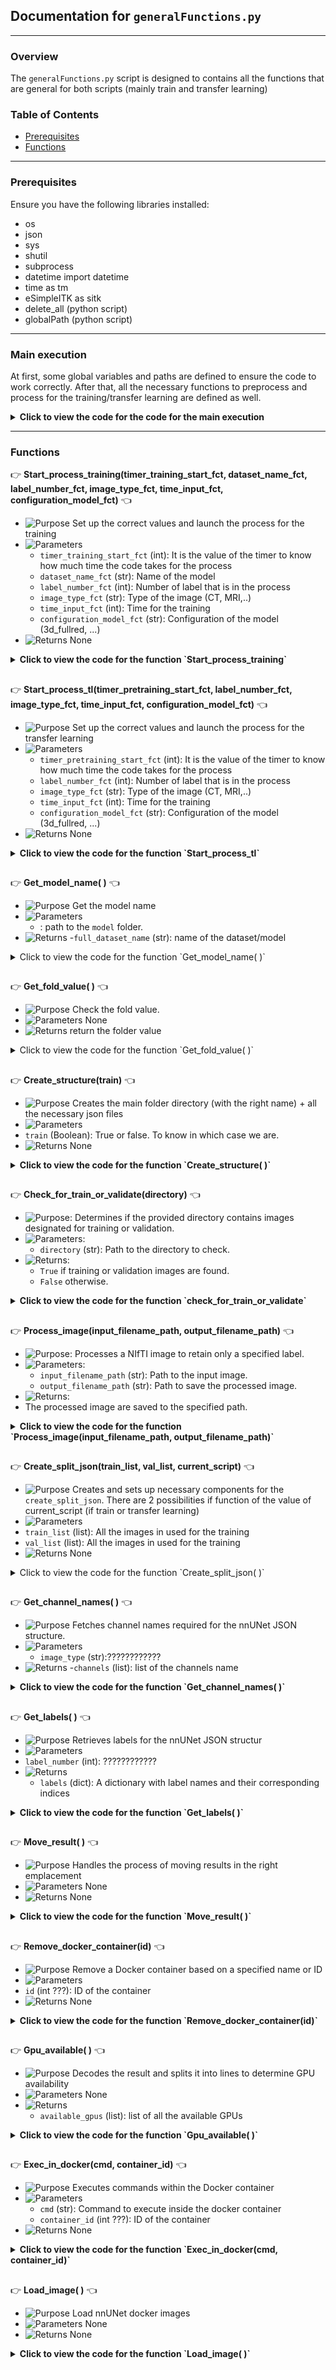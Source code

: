 ## Documentation for `generalFunctions.py`

---

### Overview

The `generalFunctions.py` script is designed to contains all the functions that are general for both scripts (mainly train and transfer learning)

### Table of Contents

- [Prerequisites](#prerequisites)
- [Functions](#functions)


---

### Prerequisites

Ensure you have the following libraries installed:

- os
- json
- sys
- shutil
- subprocess
- datetime import datetime
- time as tm
- eSimpleITK as sitk
- delete_all (python script)
- globalPath (python script)


---

### Main execution

At first, some global variables and paths are defined to ensure the code to work correctly. After that, all the necessary functions to preprocess and process for the training/transfer learning are defined as well.

<details>
  <summary><strong>Click to view the code for the code for the main execution</strong></summary>

```python
"""-----------------------------GLOBAL VARIABLES------------------------------"""
#GLOBAL VARIABLES
full_dataset_name = ""
container_id = ""
fold_all_value = False
file_ending = ".nii.gz"
image_docker = "nnunet_timev22"
current_script = None
image_type = None
time_input = None

#TRAINING VARIABLES
timer_training_start = None
dataset_name = None
label_number = None
configuration_model = None


#TRANSFER LEARNING VARIABLES
part_tot=[]
new_data=[]
new_data_train=[]
new_data_val = []
name_img_dic = {}
timer_pretraining_start = None
fold_0_or_all_value = None
fold_cross_validation_number = 5
split_final_json = "splits_final.json"
dataset_source_name = "Dataset999_SOURCE"


#MAIN PATHS 
main_path = os.path.dirname(os.path.abspath(__file__)) #Get the parent path of the main folder
```

</details>


---

### Functions
:point_right: **Start_process_training(timer_training_start_fct, dataset_name_fct, label_number_fct, image_type_fct, time_input_fct, configuration_model_fct)** :point_left:

- ![Purpose](https://img.shields.io/badge/-Purpose-green) Set up the correct values and launch the process for the training
- ![Parameters](https://img.shields.io/badge/-Parameters-blue) 
  - `timer_training_start_fct` (int): It is the value of the timer to know how much time the code takes for the process
  - `dataset_name_fct` (str): Name of the model
  - `label_number_fct` (int): Number of label that is in the process
  - `image_type_fct` (str): Type of the image (CT, MRI,..)
  - `time_input_fct` (int): Time for the training
  - `configuration_model_fct` (str): Configuration of the model (3d_fullred, ...)
- ![Returns](https://img.shields.io/badge/-Returns-red) None

<details>
  <summary><strong>Click to view the code for the function `Start_process_training`</strong></summary>

```python
# Code for the function check_for_train_or_validate
def start_process_training(timer_training_start_fct, dataset_name_fct, label_number_fct, image_type_fct, time_input_fct, configuration_model_fct):
    global timer_training_start, dataset_name, label_number, image_type, time_input, configuration_model, current_script

    #Setting up the different variables
    current_script = "train"
    timer_training_start = timer_training_start_fct
    dataset_name = dataset_name_fct
    label_number = label_number_fct
    image_type = image_type_fct
    time_input = time_input_fct
    configuration_model = configuration_model_fct

    #Setting up the correct paths
    globalPath.myPath(current_script)

    #Starting the actual process
    create_structure(train=True)
```
</details>


##


:point_right: **Start_process_tl(timer_pretraining_start_fct, label_number_fct, image_type_fct, time_input_fct, configuration_model_fct)** :point_left:

- ![Purpose](https://img.shields.io/badge/-Purpose-green) Set up the correct values and launch the process for the transfer learning
- ![Parameters](https://img.shields.io/badge/-Parameters-blue) 
  - `timer_pretraining_start_fct` (int): It is the value of the timer to know how much time the code takes for the process
  - `label_number_fct` (int): Number of label that is in the process
  - `image_type_fct` (str): Type of the image (CT, MRI,..)
  - `time_input_fct` (int): Time for the training
  - `configuration_model_fct` (str): Configuration of the model (3d_fullred, ...)
- ![Returns](https://img.shields.io/badge/-Returns-red) None

<details>
  <summary><strong>Click to view the code for the function `Start_process_tl`</strong></summary>

```python
# Code for the function check_for_train_or_validate
def start_process_tl(timer_pretraining_start_fct, label_number_fct, image_type_fct, time_input_fct, configuration_model_fct):
    global timer_pretraining_start, label_number, image_type, time_input, configuration_model, current_script, fold_0_or_all_value

    #Setting up the correct paths
    current_script = "transferLearning"
    globalPath.myPath(current_script)
    delete_all.clean_all(delete_input_folder=False, delete_output_folder=True, delete_model_folder=False, delete_all_nnunet_folder=False, script=current_script)
    get_model_name()

    #Setting up the different variables
    timer_pretraining_start = timer_pretraining_start_fct
    label_number = label_number_fct
    image_type = image_type_fct
    time_input = time_input_fct
    configuration_model = configuration_model_fct

    
    
    fold_0_or_all_value = get_fold_value()

    #Starting the actual process
    create_structure(train=False)
```
</details>


##


:point_right: **Get_model_name( )** :point_left:

- ![Purpose](https://img.shields.io/badge/-Purpose-green) Get the model name 
- ![Parameters](https://img.shields.io/badge/-Parameters-blue)
  - : path to the `model` folder.
- ![Returns](https://img.shields.io/badge/-Returns-red)
   -`full_dataset_name` (str): name of the dataset/model

<details>
  <summary>Click to view the code for the function `Get_model_name( )`</summary>

```python
# Code for the function get_model_name
```

</details>


##


:point_right: **Get_fold_value( )** :point_left:
- ![Purpose](https://img.shields.io/badge/-Purpose-green) Check the fold value.
- ![Parameters](https://img.shields.io/badge/-Parameters-blue) None
- ![Returns](https://img.shields.io/badge/-Returns-red) return the folder value
<details>
  <summary>Click to view the code for the function `Get_fold_value( )`</summary>
  
```python
# Code for the function get_fold_value
def get_fold_value():
  for folder in os.listdir(os.path.join(globalPath.model_folder_path, full_dataset_name, "nnUNetTrainer__nnUNetPlans__3d_fullres")): #Change here if you are changing the configuration of the model!
      if folder.split("_")[0] == "fold":
          return folder.split("_")[1] 
```
</details>


##


:point_right: **Create_structure(train)** :point_left:

- ![Purpose](https://img.shields.io/badge/-Purpose-green) Creates the main folder directory (with the right name) + all the necessary json files
- ![Parameters](https://img.shields.io/badge/-Parameters-blue)
 - `train` (Boolean): True or false. To know in which case we are.
- ![Returns](https://img.shields.io/badge/-Returns-red) None

<details>
  <summary><strong>Click to view the code for the function `Create_structure( )`</strong></summary>

```python
def create_structure(train):
    global full_dataset_name, fold_all_value

    if train:
        next_number = 1 
        main_folder_name = f"Dataset{next_number:03}_{dataset_name}"  #Formatting the number to be 3 digits
        full_dataset_name = main_folder_name

    main_folder_path = os.path.join(globalPath.nnunet_raw_path , full_dataset_name)  # Combine with actual_path (nnunet raw folder)

    if not os.path.exists(main_folder_path): #Check if the name already exists (normally not because everything is deleted after each training)
        os.makedirs(main_folder_path)
    else:
        print(f"Folder {full_dataset_name} already exists.")
        return

    #Create 2 sub-folders inside the main folder
    subfolders = ['imagesTr', 'labelsTr']
    for subfolder in subfolders:
        os.makedirs(os.path.join(main_folder_path, subfolder))

    #Definition of paths and variables
    img_destination = os.path.join(globalPath.nnunet_raw_path, full_dataset_name, "imagesTr") 
    train_destination = os.path.join(globalPath.nnunet_raw_path, full_dataset_name, "labelsTr")
    num_training = 0
    num_images = 0
    tr_cases = 0
    val_cases = 0
    train_img_list = []
    validate_img_list=[]

    #Moving the images in the right directory
    for directory in os.listdir(globalPath.input_folder_path): #For loop on the input folder (there should be only 1 folder inside!)
        directory_path = os.path.join(globalPath.input_folder_path, directory)

        for img_directory in os.listdir(directory_path): #For loop on all the folder inside the folder input
            img_directory_path = os.path.join(directory_path, img_directory)

            for files in os.listdir(img_directory_path): #For loop on all the folder to get the img and mask niifti image      
                if check_for_train_or_validate(img_directory_path): #Returns True if the name starts with train or validate, otherwise, returns False and we don't use this image for the training
                    file_path = os.path.join(img_directory_path, files)
                    first_name = files.split('.')[0]
                    new_filename = img_directory  #Rename file with folder name prepended (Patient number)
                                    
                    # Check the file's prefix and move accordingly
                    if first_name == 'img': 
                        num_images += 1
                        new_name_img = new_filename +  '_' + '0000' + '.' + 'nii' + '.' + 'gz' #Rename the image correctly
                        shutil.copy2(file_path, os.path.join(img_destination, new_name_img))
                                        
                    elif first_name == 'train' or first_name == 'validate':
                        num_training += 1
                        new_name_img = new_filename + '.' + 'nii' + '.' + 'gz' #Rename the mask correctly
                        process_image(file_path, os.path.join(train_destination, new_name_img)) #This function allows us to keep only the number of labels wanted for the training
                        if first_name == "train": #This will allow us to create a json file to keep track of which image were used for the training and for the validation (uuseful for transfer learning)
                            tr_cases += 1
                            train_img_list.append(new_filename)
                        elif first_name == "validate":
                            val_cases += 1
                            validate_img_list.append(new_filename)

    if len(validate_img_list) == 0: #If there is none validitate image, we do the fold all (all images are used both in the validation and training)! 
        fold_all_value = True


    #Check if the number of images is normal                 
    if num_training == num_images:

        create_split_json(train_img_list, validate_img_list, current_script) #Split json is created to use the right image in the training and in the validation 

        # Create a dataset JSON file inside the main folder to be able to start the nnUNet model training
        channel_names = get_channel_names() # Get channel names
        labels = get_labels() # Get labels
        json_file_path = os.path.join(main_folder_path, 'dataset.json')
        with open(json_file_path, 'w') as json_file:
            data = {
                "channel_names": channel_names,
                "labels": labels,
                "numTraining": num_training,
                "file_ending": file_ending
            }
            json.dump(data, json_file, indent=4)

        #Create a JSON file info to have some information of the model
        json_file_path = os.path.join(globalPath.dataset_train_path, 'info_model.json')
        data = {
            "training cases": tr_cases,
            "validation cases": val_cases,
            "creation date": datetime.now().strftime("%Y-%m-%d %H:%M:%S") ,
            "total time": time_input,
        }
        with open(json_file_path, 'w') as json_file:
            json.dump(data, json_file, indent=4)

        print("Files moved and renamed successfully!")
        print(f"Successfully created structure in {main_folder_path}")

        #Delete the input directory to clean up the input folder
        for directory in os.listdir(globalPath.input_folder_path): 
            directory_path = os.path.join(globalPath.input_folder_path, directory)
            shutil.rmtree(directory_path)
            print(f"Input folder ({directory}) has been deleted")

        launch_docker(full_dataset_name, current_script) #Once the images are well separated, the training can start
```

</details>


##


:point_right: **Check_for_train_or_validate(directory)** :point_left:

- ![Purpose](https://img.shields.io/badge/-Purpose-green): Determines if the provided directory contains images designated for training or validation.
- ![Parameters](https://img.shields.io/badge/-Parameters-blue): 
  - `directory` (str): Path to the directory to check.
- ![Returns](https://img.shields.io/badge/-Returns-red): 
  - `True` if training or validation images are found.
  - `False` otherwise.

<details>
  <summary><strong>Click to view the code for the function `check_for_train_or_validate`</strong></summary>

```python
# Code for the function check_for_train_or_validate
def check_for_train_or_validate(directory):
    for filename in os.listdir(directory): #List all the files in the folder
        if filename.startswith('train.') or filename.startswith('validate.'): #Check if the name starts with "train" or "validate"
            return True
    return False
```

</details>


##


:point_right: **Process_image(input_filename_path, output_filename_path)** :point_left:

- ![Purpose](https://img.shields.io/badge/-Purpose-green): Processes a NIfTI image to retain only a specified label.
- ![Parameters](https://img.shields.io/badge/-Parameters-blue): 
  - `input_filename_path` (str): Path to the input image.
  - `output_filename_path` (str): Path to save the processed image.
- ![Returns](https://img.shields.io/badge/-Returns-red):
 - The processed image are saved to the specified path.

<details>
  <summary><strong>Click to view the code for the function `Process_image(input_filename_path, output_filename_path)`</strong></summary>

```python
# Code for the function process_image
def process_image(input_filename_path, output_filename_path):
    image = sitk.ReadImage(input_filename_path) # Load the nifti image
    output_image = sitk.Threshold(image, lower=0, upper=label_number, outsideValue=0) # Threshold the image: values above label_number (global variable definied in a flag) are set to 0, all other values remain unchanged
    sitk.WriteImage(output_image, output_filename_path)
```

</details>


##  



:point_right: **Create_split_json(train_list, val_list, current_script)** :point_left:
- ![Purpose](https://img.shields.io/badge/-Purpose-green) Creates and sets up necessary components for the `create_split_json`. There are 2 possibilities if function of the value of current_script (if train or transfer learning)
- ![Parameters](https://img.shields.io/badge/-Parameters-blue)
- `train_list` (list): All the images in used for the training
- `val_list` (list): All the images in used for the training
- ![Returns](https://img.shields.io/badge/-Returns-red) None
<details>
  <summary>Click to view the code for the function `Create_split_json( )`</summary>
```python
# Code for the function create_split_json
```
</details>


##  

:point_right: **Get_channel_names( )** :point_left:

- ![Purpose](https://img.shields.io/badge/-Purpose-green) Fetches channel names required for the nnUNet JSON structure.
- ![Parameters](https://img.shields.io/badge/-Parameters-blue)
   - `image_type` (str):???????????? 
- ![Returns](https://img.shields.io/badge/-Returns-red)
   -`channels` (list): list of the channels name

<details>
  <summary><strong>Click to view the code for the function `Get_channel_names( )`</strong></summary>

```python
# Code for the function get_channel_names
def get_channel_names():
    channels = {}
    num_channels = 1
    for i in range(num_channels):
        channel_name = image_type
        channels[str(i)] = channel_name
    return channels
```

</details>


##  

:point_right: **Get_labels( )** :point_left:

- ![Purpose](https://img.shields.io/badge/-Purpose-green) Retrieves labels for the nnUNet JSON structur
- ![Parameters](https://img.shields.io/badge/-Parameters-blue)
 - `label_number` (int): ????????????
- ![Returns](https://img.shields.io/badge/-Returns-red) 
  - `labels` (dict): A dictionary with label names and their corresponding indices

<details>
  <summary><strong>Click to view the code for the function `Get_labels( )`</strong></summary>

```python
# Code for the function get_labels
def get_labels():
    labels = {}
    num_labels = label_number + 1  
    for i in range(num_labels):
        if i == 0:
            label_name_fct = "background"
            labels[label_name_fct] = i
        else:
            labels[f"Label {i}"] = i
    return labels
```

</details>


##




##  


:point_right: **Move_result( )** :point_left:

- ![Purpose](https://img.shields.io/badge/-Purpose-green) Handles the process of moving results in the right emplacement 
- ![Parameters](https://img.shields.io/badge/-Parameters-blue) None
- ![Returns](https://img.shields.io/badge/-Returns-red) None

<details>
  <summary><strong>Click to view the code for the function `Move_result( )`</strong></summary>

```python
# Code for the function move_result
def move_result():
    for folder in os.listdir(nnunet_result_path): #For loop inside the result folder of the nnUNet (usually, it is only 1 folder)
        tot_path = os.path.join(output_folder_path, folder)
        shutil.copytree(os.path.join(nnunet_result_path, folder), tot_path) #Copy everything to the Output folder
        new_tot_path = os.path.join(tot_path, f"nnUNetTrainer__nnUNetPlans__{configuration_model}")

        for new_folder in os.listdir(new_tot_path): #For loop inside the output folder, to keep only the needed file
            path_final = os.path.join(new_tot_path, new_folder)
            if os.path.isdir(path_final) and new_folder.split("_")[0] == "fold":
                tot_path_fold = ""
                if not fold_all_value: #Be careful, if you modify the code to use different fold, you will need to change this!
                    tot_path_fold = os.path.join(new_tot_path, "fold_0")
                else:
                    tot_path_fold = os.path.join(new_tot_path, "fold_all")

                for files in os.listdir(tot_path_fold): #Continung looping inside the results folder (structure of the nnUNet)
                    if files != "checkpoint_final.pth" and files.split("_")[0] != "training" and files != "progress.png": #We keep only the final weights of the model, the training log and the progress image, all of the other files/folder will be deleted
                        path_to_check = os.path.join(tot_path_fold, files)
                        if os.path.isfile(path_to_check):
                            os.remove(path_to_check)
                        elif os.path.isdir(path_to_check):
                            shutil.rmtree(path_to_check)

            elif os.path.isdir(path_final): #We don't need to keep all of the folder that doesn't start with "fold"
                path_to_del = os.path.join(new_tot_path, new_folder)
                shutil.rmtree(path_to_del)

        #We need also different files that are located in the preprocessed nnUNet folder (to do the Transfer Learning later)
        for files in os.listdir(os.path.join(nnunet_preprocessed_path, folder)): #For loop in the nnUNet preprocessed folder
            if files == "splits_final.json": #We need to keep the splits_final json file
                shutil.copy2(os.path.join(nnunet_preprocessed_path, folder, files), os.path.join(output_folder_path, folder, files))
                print("Copy splits_final.json file!")

            elif files == "nnUNetPlans.json": #We need to keep the nnUnetPlans json file
                shutil.copy2(os.path.join(nnunet_preprocessed_path, folder, files), os.path.join(output_folder_path, folder, files))
                print("Copy nnUNetPlans.json file!")

        #We need also one fils that is located in the raw nnUNet folder (to do the Transfer Learning later)    
        for files in os.listdir(dataset_train_path):
            if files == "info_model.json": #We need to keep the info model json that we created to get some additionnal information about the model
                shutil.copy2(os.path.join(dataset_train_path, files), os.path.join(output_folder_path, folder, files))
                os.remove(os.path.join(dataset_train_path, files))
                print("Copy info_model.json file!")

    print("Model saved and cleaned!")
```

</details>

##

:point_right: **Remove_docker_container(id)** :point_left:

- ![Purpose](https://img.shields.io/badge/-Purpose-green) Remove a Docker container based on a specified name or ID
- ![Parameters](https://img.shields.io/badge/-Parameters-blue)
 - `id` (int ???): ID of the container
- ![Returns](https://img.shields.io/badge/-Returns-red) None

<details>
  <summary><strong>Click to view the code for the function `Remove_docker_container(id)`</strong></summary>

```python
# Code for the function remove_docker_container
def remove_docker_container(id):
    global_commands = f"docker stop {id}"
    subprocess.check_output(global_commands, shell=True, stderr=subprocess.STDOUT)

    global_commands = f"docker rm {id}"
    subprocess.check_output(global_commands, shell=True, stderr=subprocess.STDOUT)

    print(f"Docker container id: {id} has been removed")
```

</details>

##  

:point_right: **Gpu_available( )** :point_left:

- ![Purpose](https://img.shields.io/badge/-Purpose-green) Decodes the result and splits it into lines to determine GPU availability
- ![Parameters](https://img.shields.io/badge/-Parameters-blue) None
- ![Returns](https://img.shields.io/badge/-Returns-red)
   - `available_gpus` (list): list of all the available GPUs

<details>
  <summary><strong>Click to view the code for the function `Gpu_available( )`</strong></summary>

```python
# Code for the function gpu_available
def gpu_available():
    result = subprocess.run(['nvidia-smi', '--query-gpu=index,utilization.gpu', '--format=csv,noheader,nounits'], stdout=subprocess.PIPE)
    # Decode the output and split it into lines
    lines = result.stdout.decode('utf-8').strip().split("\n")
    available_gpus = [] # List to store indices of available GPUs

    for line in lines:
        index, util = line.split(", ")
        if int(util) < 10:
            available_gpus.append(index)

    # Check the number of available GPUs and act accordingly
    if not available_gpus:
        print("No GPUs are available, try later.")
        delete_all.launch_docker(delete_input_folder=True)
        sys.exit()

    return available_gpus
```
</details>


##

:point_right: **Exec_in_docker(cmd, container_id)** :point_left:

- ![Purpose](https://img.shields.io/badge/-Purpose-green) Executes commands within the Docker container
- ![Parameters](https://img.shields.io/badge/-Parameters-blue)
   - `cmd` (str): Command to execute inside the docker container
   - `container_id` (int ???): ID of the container
- ![Returns](https://img.shields.io/badge/-Returns-red) None

<details>
  <summary><strong>Click to view the code for the function `Exec_in_docker(cmd, container_id)`</strong></summary>

```python
# Code for the function exec_in_docker
def exec_in_docker(cmd):
    exec_command = f"docker exec -i {container_id} bash -c '{cmd}'"
    result = subprocess.call(exec_command, shell=True)
    return result
```
</details>


##


:point_right: **Load_image( )** :point_left:

- ![Purpose](https://img.shields.io/badge/-Purpose-green) Load nnUNet docker images
- ![Parameters](https://img.shields.io/badge/-Parameters-blue) None
- ![Returns](https://img.shields.io/badge/-Returns-red) None

<details>
  <summary><strong>Click to view the code for the function `Load_image( )`</strong></summary>

```python
# Code for the function load_image
def load_image():
    exec_command = f"docker load -i {grandparent_main_path}/{image_docker}.tar"
    subprocess.call(exec_command, shell=True)
```
</details>


##

